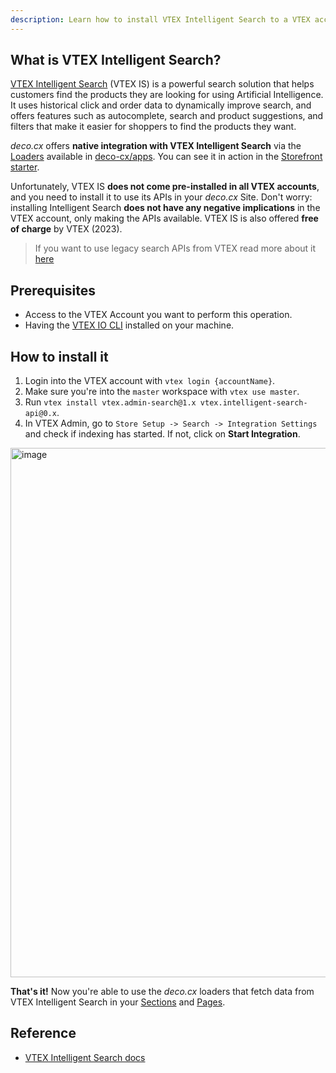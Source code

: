 ```yaml
---
description: Learn how to install VTEX Intelligent Search to a VTEX account and leverage deco.cx's built-in connectors
---
```


<!-- TODO: Understand why auto-format comments the text above  -->

## What is VTEX Intelligent Search?

[VTEX Intelligent Search](https://help.vtex.com/tracks/vtex-intelligent-search)
(VTEX IS) is a powerful search solution that helps customers find the products
they are looking for using Artificial Intelligence. It uses historical click and
order data to dynamically improve search, and offers features such as
autocomplete, search and product suggestions, and filters that make it easier
for shoppers to find the products they want.

_deco.cx_ offers **native integration with VTEX Intelligent Search** via the
[Loaders](/docs/en/concepts/loader) available in
[deco-cx/apps](https://github.com/deco-cx/apps). You can see it in action in
the [Storefront starter](https://storefront-vtex.deco.site).

Unfortunately, VTEX IS **does not come pre-installed in all VTEX accounts**, and
you need to install it to use its APIs in your _deco.cx_ Site. Don't worry:
installing Intelligent Search **does not have any negative implications** in the
VTEX account, only making the APIs available. VTEX IS is also offered **free of
charge** by VTEX (2023).

> If you want to use legacy search APIs from VTEX read more about it
> [here](/docs/en/tutorials/connecting-vtex)

## Prerequisites

- Access to the VTEX Account you want to perform this operation.
- Having the
  [VTEX IO CLI](https://developers.vtex.com/docs/guides/vtex-io-documentation-vtex-io-cli-installation-and-command-reference)
  installed on your machine.

## How to install it

1. Login into the VTEX account with `vtex login {accountName}`.
2. Make sure you're into the `master` workspace with `vtex use master`.
3. Run `vtex install vtex.admin-search@1.x vtex.intelligent-search-api@0.x`.
4. In VTEX Admin, go to `Store Setup -> Search -> Integration Settings` and
   check if indexing has started. If not, click on **Start Integration**.

<img width="847" alt="image" src="https://user-images.githubusercontent.com/18706156/225157818-47f5da0e-dfa7-4ad8-9d79-818370baba55.png">

**That's it!** Now you're able to use the _deco.cx_ loaders that fetch data from
VTEX Intelligent Search in your [Sections](/docs/en/concepts/page) and
[Pages](/docs/en/concepts/page).

## Reference

- [VTEX Intelligent Search docs](https://help.vtex.com/tracks/vtex-intelligent-search)
